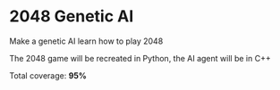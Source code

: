 # 2048 Genetic AI
Make a genetic AI learn how to play 2048

The 2048 game will be recreated in Python, the AI agent will be in C++

Total coverage: **95%**
